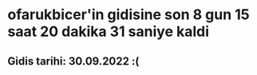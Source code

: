# ofarukbicer'in gidisine son 8 gun 15 saat 20 dakika 31 saniye kaldi

## Gidis tarihi: 30.09.2022 :(